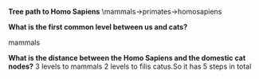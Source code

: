 **Tree path to Homo Sapiens**
\mammals->primates->homosapiens


**What is the first common level between us and cats?**

mammals


**What is the distance between the Homo Sapiens and the domestic cat nodes?**
3 levels to mammals 2 levels to filis catus.So it has 5 steps in total